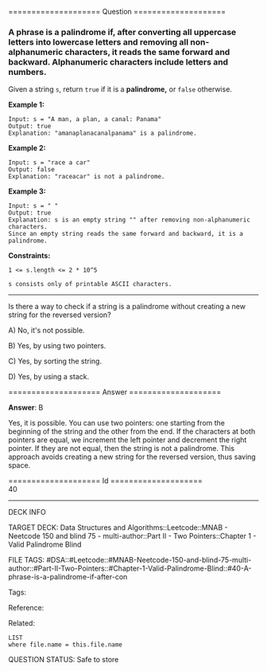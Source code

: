 ==================== Question ====================  

### A phrase is a **palindrome** if, after converting all uppercase letters into lowercase letters and removing all non-alphanumeric characters, it reads the same forward and backward. Alphanumeric characters include letters and numbers.

Given a string `s`, return `true` if it is a **palindrome,** or `false` otherwise.

**Example 1:**

<!-- codeblock-start -->
<pre><code>Input: s = "A man, a plan, a canal: Panama"
Output: true
Explanation: "amanaplanacanalpanama" is a palindrome.
</code></pre>
<!-- codeblock-end -->

**Example 2:**

<!-- codeblock-start -->
<pre><code>Input: s = "race a car"
Output: false
Explanation: "raceacar" is not a palindrome.
</code></pre>
<!-- codeblock-end -->

**Example 3:**

<!-- codeblock-start -->
<pre><code>Input: s = " "
Output: true
Explanation: s is an empty string "" after removing non-alphanumeric characters.
Since an empty string reads the same forward and backward, it is a palindrome.
</code></pre>
<!-- codeblock-end -->

**Constraints:**

`1 <= s.length <= 2 * 10^5`

`s consists only of printable ASCII characters.`

---

Is there a way to check if a string is a palindrome without creating a new string for the reversed version?

A) No, it's not possible.

B) Yes, by using two pointers.

C) Yes, by sorting the string.

D) Yes, by using a stack.  

==================== Answer ====================  

**Answer**: B

Yes, it is possible. You can use two pointers: one starting from the beginning of the string and the other from the end. If the characters at both pointers are equal, we increment the left pointer and decrement the right pointer. If they are not equal, then the string is not a palindrome. This approach avoids creating a new string for the reversed version, thus saving space.

==================== Id ====================  
40

---

DECK INFO

TARGET DECK: Data Structures and Algorithms::Leetcode::MNAB - Neetcode 150 and blind 75 - multi-author::Part II - Two Pointers::Chapter 1 - Valid Palindrome Blind

FILE TAGS: #DSA::#Leetcode::#MNAB-Neetcode-150-and-blind-75-multi-author::#Part-II-Two-Pointers::#Chapter-1-Valid-Palindrome-Blind::#40-A-phrase-is-a-palindrome-if-after-con

Tags:

Reference:

Related:

```dataview
LIST
where file.name = this.file.name
```
QUESTION STATUS: Safe to store
